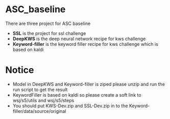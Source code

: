 # ASC_baseline
There are three project for ASC baseline

+ **SSL** is the project for ssl challenge
+ **DeepKWS** is the deep neural network recipe for kws challenge
+ **Keyword-filler** is the keyword filler recipe for kws challenge which is based on kaldi

# Notice
+ Model in DeepKWS and Keyword-filler is ziped please unzip and run the run script to get the result
+ KeywordFiller is based on kaldi so please create a soft link to wsj/s5/utils and wsj/s5/steps
+ You should put KWS-Dev.zip and SSL-Dev.zip in to the Keyword-filler/data/source/original
